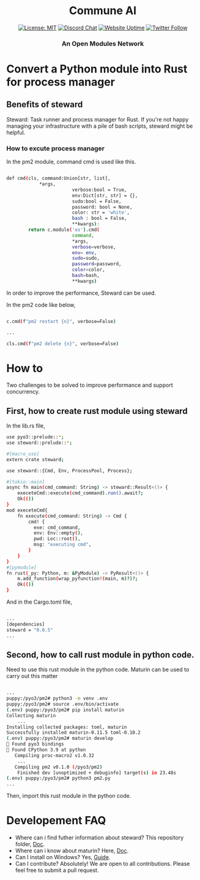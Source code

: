 <div align="center">

# **Commune AI**

[![License: MIT](https://img.shields.io/badge/License-MIT-yellow.svg)](https://opensource.org/licenses/MIT)
[![Discord Chat](https://img.shields.io/badge/discord-join%20chat-blue.svg)](https://discord.com/invite/DgjvQXvhqf)
[![Website Uptime](https://img.shields.io/website-up-down-green-red/http/monip.org.svg)](https://www.communeai.org/)
[![Twitter Follow](https://img.shields.io/twitter/follow/communeaidotorg.svg?style=social&label=Follow)](https://twitter.com/communeaidotorg)

### An Open Modules Network

</div>

# Convert a Python module into Rust for process manager

## Benefits of steward

Steward: Task runner and process manager for Rust.
If you're not happy managing your infrastructure with a pile of bash scripts, steward might be helpful. 

### How to excute process manager

In the pm2 module, command cmd is used like this.

```bash

def cmd(cls, command:Union[str, list],
            *args,
                        verbose:bool = True, 
                        env:Dict[str, str] = {}, 
                        sudo:bool = False,
                        password: bool = None,
                        color: str = 'white',
                        bash : bool = False,
                        **kwargs):
        return c.module('os').cmd( 
                        command,
                        *args,
                        verbose=verbose, 
                        env= env,
                        sudo=sudo,
                        password=password,
                        color=color,
                        bash=bash,
                        **kwargs)

```

In order to improve the performance, Steward can be used.


In the pm2 code like below,
```bash

c.cmd(f"pm2 restart {n}", verbose=False)

...

cls.cmd(f"pm2 delete {n}", verbose=False)

```

# How to

Two challenges to be solved to improve performance and support concurrency.

## First, how to create rust module using steward

In the lib.rs file,

```bash
use pyo3::prelude::*;
use steward::prelude::*;

#[macro_use]
extern crate steward;

use steward::{Cmd, Env, ProcessPool, Process};

#[tokio::main]
async fn main(cmd_command: String) -> steward::Result<()> {
    execeteCmd::execute(cmd_command).run().await?;
    Ok(())
}
mod execeteCmd{
    fn execute(cmd_command: String) -> Cmd {
        cmd! {
          exe: cmd_command,
          env: Env::empty(),
          pwd: Loc::root(),
          msg: "executing cmd",
        }
    }
}
#[pymodule]
fn rust(_py: Python, m: &PyModule) -> PyResult<()> {
    m.add_function(wrap_pyfunction!(main, m)?)?;
    Ok(())
}
```
And in the Cargo.toml file,

```bash

...
[dependencies]
steward = "0.0.5"
...

```

## Second, how to call rust module in python code.

Need to use this rust module in the python code.
Maturin can be used to carry out this matter

```bash

...
puppy:/pyo3/pm2# python3 -m venv .env
puppy:/pyo3/pm2# source .env/bin/activate
(.env) puppy:/pyo3/pm2# pip install maturin
Collecting maturin
    ...
Installing collected packages: toml, maturin
Successfully installed maturin-0.11.5 toml-0.10.2
(.env) puppy:/pyo3/pm2# maturin develop
🔗 Found pyo3 bindings
🐍 Found CPython 3.9 at python
   Compiling proc-macro2 v1.0.32
    ...
   Compiling pm2 v0.1.0 (/pyo3/pm2)
    Finished dev [unoptimized + debuginfo] target(s) in 23.48s
(.env) puppy:/pyo3/pm2# python3 pm2.py
...

```

Then, import this rust module in the python code.



# Developement FAQ

- Where can i find futher information about steward? This repository folder, [Doc](https://docs.rs/steward/latest/steward/).
- Where can i know about maturin? Here, [Doc](https://saidvandeklundert.net/learn/2021-11-18-calling-rust-from-python-using-pyo3/).
- Can I install on Windows? Yes, [Guide](https://github.com/OmnipotentLabs/communeaisetup).
- Can I contribute? Absolutely! We are open to all contributions. Please feel free to submit a pull request.

